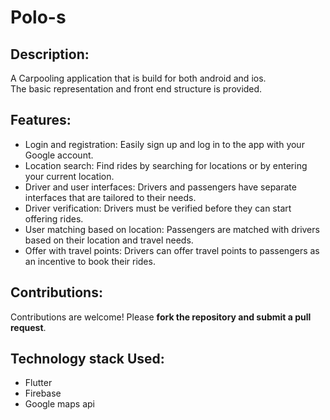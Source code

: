# Polo-s

## Description:<br>
A Carpooling application that is build for both android and ios.<br>
The basic representation and front end structure is provided.

## Features:
+ Login and registration: Easily sign up and log in to the app with your Google account.
+ Location search: Find rides by searching for locations or by entering your current location.
+ Driver and user interfaces: Drivers and passengers have separate interfaces that are tailored to their needs.
+ Driver verification: Drivers must be verified before they can start offering rides.
+ User matching based on location: Passengers are matched with drivers based on their location and travel needs.
+ Offer with travel points: Drivers can offer travel points to passengers as an incentive to book their rides.

## Contributions:<br>
Contributions are welcome! Please **fork the repository and submit a pull request**.

## Technology stack Used:<br>
+ Flutter
+ Firebase
+ Google maps api
